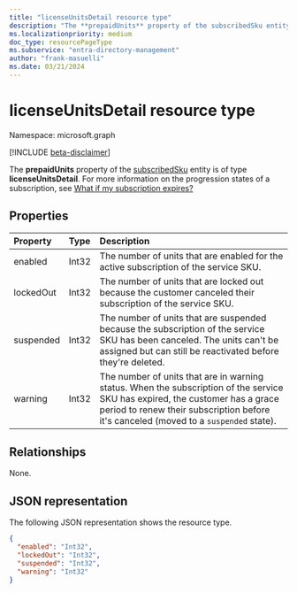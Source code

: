 ```yaml
---
title: "licenseUnitsDetail resource type"
description: "The **prepaidUnits** property of the subscribedSku entity is of type **licenseUnitsDetail**."
ms.localizationpriority: medium
doc_type: resourcePageType
ms.subservice: "entra-directory-management"
author: "frank-masuelli"
ms.date: 03/21/2024
---
```


# licenseUnitsDetail resource type

Namespace: microsoft.graph

[!INCLUDE [beta-disclaimer](../../includes/beta-disclaimer.md)]

The **prepaidUnits** property of the [subscribedSku](subscribedsku.md) entity is of type **licenseUnitsDetail**. For more information on the progression states of a subscription, see [What if my subscription expires?](/microsoft-365/commerce/subscriptions/what-if-my-subscription-expires?view=o365-worldwide&preserve-view=true)

## Properties

| Property  | Type  | Description                                                                                                                                                                                                                |
| :-------- | :---- | :------------------------------------------------------------------------------------------------------------------------------------------------------------------------------------------------------------------------- |
| enabled   | Int32 | The number of units that are enabled for the active subscription of the service SKU.                                                                                                                                       |
| lockedOut | Int32 | The number of units that are locked out because the customer canceled their subscription of the service SKU.                                                                                                              |
| suspended | Int32 | The number of units that are suspended because the subscription of the service SKU has been canceled. The units can't be assigned but can still be reactivated before they're deleted.                                  |
| warning   | Int32 | The number of units that are in warning status. When the subscription of the service SKU has expired, the customer has a grace period to renew their subscription before it's canceled (moved to a `suspended` state).   |

## Relationships
None.

## JSON representation

The following JSON representation shows the resource type.

<!-- {
  "blockType": "resource",
  "optionalProperties": [

  ],
  "@odata.type": "microsoft.graph.licenseUnitsDetail"
}-->

```json
{
  "enabled": "Int32",
  "lockedOut": "Int32",
  "suspended": "Int32",
  "warning": "Int32"
}
```

<!-- uuid: 8fcb5dbc-d5aa-4681-8e31-b001d5168d79
2015-10-25 14:57:30 UTC -->
<!--
{
  "type": "#page.annotation",
  "description": "licenseUnitsDetail resource",
  "keywords": "",
  "section": "documentation",
  "tocPath": "",
  "suppressions": []
}
-->
